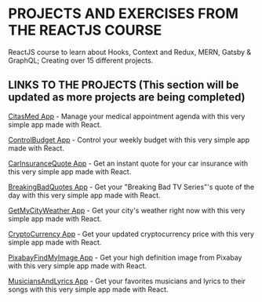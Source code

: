 # PROJECTS AND EXERCISES FROM THE REACTJS COURSE

ReactJS course to learn about Hooks, Context and Redux, MERN, Gatsby & GraphQL; Creating over 15 different projects.

## LINKS TO THE PROJECTS (This section will be updated as more projects are being completed)

[CitasMed App](https://citas-med-app.netlify.app/) - Manage your medical appointment agenda with this very simple app made with React.

[ControlBudget App](https://control-budget.netlify.app/) - Control your weekly budget with this very simple app made with React.

[CarInsuranceQuote App](https://cotiza-tu-seguro.netlify.app/) - Get an instant quote for your car insurance with this very simple app made with React.

[BreakingBadQuotes App](https://breakingbad-quote-of-the-day.netlify.app/) - Get your "Breaking Bad TV Series"'s quote of the day with this very simple app made with React.

[GetMyCityWeather App](https://get-my-city-weather.netlify.app/) - Get your city's weather right now with this very simple app made with React.

[CryptoCurrency App](https://crypto-cotizador-react.netlify.app/) - Get your updated cryptocurrency price with this very simple app made with React.

[PixabayFindMyImage App](https://pixabay-findmyimage.netlify.app/) - Get your high definition image from Pixabay with this very simple app made with React.

[MusiciansAndLyrics App](https://musicians-and-lyrics.netlify.app/) - Get your favorites musicians and lyrics to their songs with this very simple app made with React.


